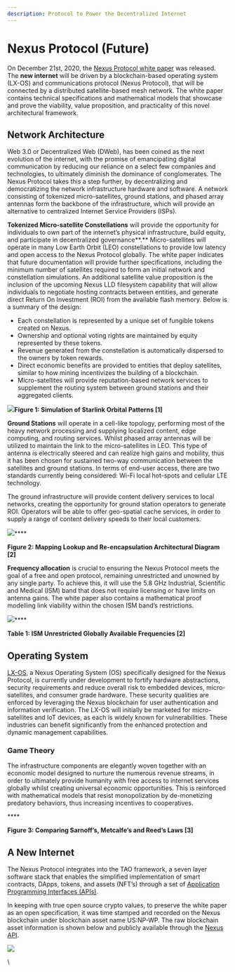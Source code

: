 ```yaml
---
description: Protocol to Power the Decentralized Internet
---
```


# Nexus Protocol (Future)

On December 21st, 2020, the [Nexus Protocol white paper](https://tech.nexus.io/files/nexus\_protocol/Nexus\_Protocol\_1.0.0.pdf) was released. The **new internet** will be driven by a blockchain-based operating system (LX-OS) and communications protocol (Nexus Protocol), that will be connected by a distributed satellite-based mesh network. The white paper contains technical specifications and mathematical models that showcase and prove the viability, value proposition, and practicality of this novel architectural framework.

## **Network Architecture**

Web 3.0 or Decentralized Web (DWeb), has been coined as the next evolution of the internet, with the promise of emancipating digital communication by reducing our reliance on a select few companies and technologies, to ultimately diminish the dominance of conglomerates. The Nexus Protocol takes this a step further, by decentralizing and democratizing the network infrastructure hardware and software. A network consisting of tokenized micro-satellites, ground stations, and phased array antennas form the backbone of the infrastructure, which will provide an alternative to centralized Internet Service Providers (ISPs).

**Tokenized Micro-satellite Constellations** will provide the opportunity for individuals to own part of the internet’s physical infrastructure, build equity, and participate in decentralized governance**.** Micro-satellites will operate in many Low Earth Orbit (LEO) constellations to provide low latency and open access to the Nexus Protocol globally. The white paper indicates that future documentation will provide further specifications, including the minimum number of satellites required to form an initial network and constellation simulations. An additional satellite value proposition is the inclusion of the upcoming Nexus LLD filesystem capability that will allow individuals to negotiate hosting contracts between entities, and generate direct Return On Investment (ROI) from the available flash memory. Below is a summary of the design:

* Each constellation is represented by a unique set of fungible tokens created on Nexus.
* Ownership and optional voting rights are maintained by equity represented by these tokens.
* Revenue generated from the constellation is automatically dispersed to the owners by token rewards.
* Direct economic benefits are provided to entities that deploy satellites, similar to how mining incentivizes the building of a blockchain.
* Micro-satellites will provide reputation-based network services to supplement the routing system between ground stations and their aggregated clients.

![](https://miro.medium.com/max/1024/1\*kIEUUBrnF8GCVdop9-NUQA.png)**Figure 1: Simulation of Starlink Orbital Patterns \[1]**

**Ground Stations** will operate in a cell-like topology, performing most of the heavy network processing and supplying localized content, edge computing, and routing services. Whilst phased array antennas will be utilized to maintain the link to the micro-satellites in LEO. This type of antenna is electrically steered and can realize high gains and mobility, thus it has been chosen for sustained two-way communication between the satellites and ground stations. In terms of end-user access, there are two standards currently being considered: Wi-Fi local hot-spots and cellular LTE technology.

The ground infrastructure will provide content delivery services to local networks, creating the opportunity for ground station operators to generate ROI. Operators will be able to offer geo-spatial cache services, in order to supply a range of content delivery speeds to their local customers.

![](https://miro.medium.com/max/1088/1\*Jrwb8NlXdwF03Q4IqBrWYg.png)****

**Figure 2: Mapping Lookup and Re-encapsulation Architectural Diagram \[2]**

**Frequency allocation** is crucial to ensuring the Nexus Protocol meets the goal of a free and open protocol, remaining unrestricted and unowned by any single party. To achieve this, it will use the 5.8 GHz Industrial, Scientific and Medical (ISM) band that does not require licensing or have limits on antenna gains. The white paper also contains a mathematical proof modelling link viability within the chosen ISM band’s restrictions.

![](https://miro.medium.com/max/652/1\*hLhVDk7j8gINvti8Xw6v\_A.png)****

**Table 1: ISM Unrestricted Globally Available Frequencies \[2]**

## **Operating System**

[LX-OS](https://medium.com/@NexusOfficial/nexos-the-nexus-operating-system-a-bastion-for-the-internet-of-things-iot-beyond-c37aa477c119), a Nexus Operating System (OS) specifically designed for the Nexus Protocol, is currently under development to fortify hardware abstractions, security requirements and reduce overall risk to embedded devices, micro-satellites, and consumer grade hardware. These security qualities are enforced by leveraging the Nexus blockchain for user authentication and information verification. The LX-OS will initially be marketed for micro-satellites and IoT devices, as each is widely known for vulnerabilities. These industries can benefit significantly from the enhanced protection and dynamic management capabilities.

### **Game Theory**

The infrastructure components are elegantly woven together with an economic model designed to nurture the numerous revenue streams, in order to ultimately provide humanity with free access to internet services globally whilst creating universal economic opportunities. This is reinforced with mathematical models that resist monopolization by de-monetizing predatory behaviors, thus increasing incentives to cooperatives.

<img src="https://miro.medium.com/max/1400/1*0AXWpP__rEy5eXfPaK6ESw.png" alt="" data-size="original">****

**Figure 3: Comparing Sarnoff’s, Metcalfe’s and Reed’s Laws \[3]**

## **A New Internet**

The Nexus Protocol integrates into the TAO framework, a seven layer software stack that enables the simplified implementation of smart contracts, DApps, tokens, and assets (NFT’s) through a set of [Application Programming Interfaces (APIs)](https://tech.nexus.io/software-stack?s=api).

In keeping with true open source crypto values, to preserve the white paper as an open specification, it was time stamped and recorded on the Nexus blockchain under blockchain asset name US:NP-WP. The raw blockchain asset information is shown below and publicly available through the [Nexus API](http://api.nexus.io:8080/assets/get/asset/US:NP-WP).

![](<../../../.gitbook/assets/Nexus Protocol.png>)

\
